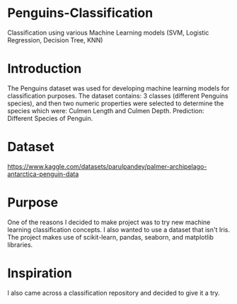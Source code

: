 # Penguins-Classification
Classification using various Machine Learning models (SVM, Logistic Regression, Decision Tree, KNN) 

# Introduction
The Penguins dataset was used for developing machine learning models for classification purposes.
The dataset contains: 3 classes (different Penguins species), and then two numeric properties were selected to determine the species which were: Culmen Length and Culmen Depth.
Prediction: Different Species of Penguin.

# Dataset 
https://www.kaggle.com/datasets/parulpandey/palmer-archipelago-antarctica-penguin-data

# Purpose
One of the reasons I decided to make project was to try new machine learning classification concepts. I also wanted to use a dataset that isn't Iris. The project makes use of scikit-learn, pandas, seaborn, and matplotlib libraries.

# Inspiration
I also came across a classification repository and decided to give it a try.



